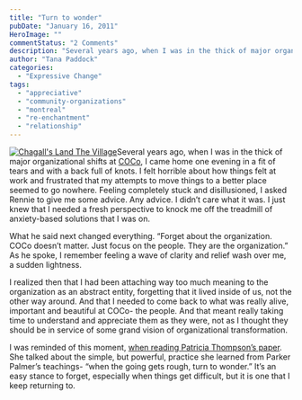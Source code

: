 ```yaml
---
title: "Turn to wonder"
pubDate: "January 16, 2011"
HeroImage: ""
commentStatus: "2 Comments"
description: "Several years ago, when I was in the thick of major organizational shifts at COCo, I came home one evening in a fit of tears and with a back full of knots. I felt horrible about how things felt at work and frustrated that my attempts to move things to a better place seemed to […]"
author: "Tana Paddock"
categories: 
  - "Expressive Change"
tags: 
  - "appreciative"
  - "community-organizations"
  - "montreal"
  - "re-enchantment"
  - "relationship"
---
```


[![](https://organizationunbound.org/wp-content/uploads/2011/01/Wonder_thumb.jpg "Chagall's Land The Village")](https://organizationunbound.org/wp-content/uploads/2011/01/Wonder_thumb.jpg)Several years ago, when I was in the thick of major organizational shifts at [COCo](http://www.coco-net.org/), I came home one evening in a fit of tears and with a back full of knots. I felt horrible about how things felt at work and frustrated that my attempts to move things to a better place seemed to go nowhere. Feeling completely stuck and disillusioned, I asked Rennie to give me some advice. Any advice. I didn’t care what it was. I just knew that I needed a fresh perspective to knock me off the treadmill of anxiety-based solutions that I was on.

What he said next changed everything. “Forget about the organization. COCo doesn’t matter. Just focus on the people. They are the organization.” As he spoke, I remember feeling a wave of clarity and relief wash over me, a sudden lightness.

I realized then that I had been attaching way too much meaning to the organization as an abstract entity, forgetting that it lived inside of us, not the other way around. And that I needed to come back to what was really alive, important and beautiful at COCo- the people. And that meant really taking time to understand and appreciate them as they were, not as I thought they should be in service of some grand vision of organizational transformation.

I was reminded of this moment, [when reading Patricia Thompson’s paper](https://organizationunbound.org/expressive-change/vocation/). She talked about the simple, but powerful, practice she learned from Parker Palmer’s teachings- “when the going gets rough, turn to wonder.” It’s an easy stance to forget, especially when things get difficult, but it is one that I keep returning to.
